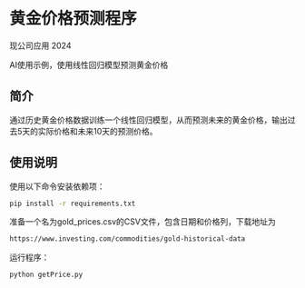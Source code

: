 # 黄金价格预测程序
现公司应用 2024

AI使用示例，使用线性回归模型预测黄金价格

## 简介

通过历史黄金价格数据训练一个线性回归模型，从而预测未来的黄金价格，输出过去5天的实际价格和未来10天的预测价格。

## 使用说明
使用以下命令安装依赖项：
```bash
pip install -r requirements.txt
```
     
准备一个名为gold_prices.csv的CSV文件，包含日期和价格列，下载地址为
```bash
https://www.investing.com/commodities/gold-historical-data
```
运行程序：
```bash
python getPrice.py
```

